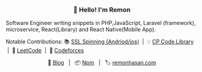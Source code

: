<h3 align="center">👋 Hello! I'm Remon</h3> 
<p align="left">Software Engineer writing snippets in PHP,JavaScript, Laravel (framework), microservice, React(Library) and React Native(Mobile App).</p>

<p align="left">
  Notable Contributions:
  📚 <a href="https://github.com/Remonhasan/react-native-ssl-certificate-spinning">SSL Spinning (Andriod/ios)</a>
  &nbsp;|&nbsp;
  💡 <a href="https://github.com/Remonhasan/cp-code-library.git">CP Code Library</a>
  &nbsp;|&nbsp;
  🧩 <a href="https://github.com/Remonhasan/leetcode-solutions">LeetCode</a>
  &nbsp;|&nbsp;
  🎉 <a href="https://github.com/Remonhasan/codeforces">Codeforces</a>
</p>

<p align="center">
  📝 <a href="https://dev.to/remonhasan">Blog</a>
  &nbsp;&nbsp;|&nbsp;&nbsp;
  📦 <a href="https://www.npmjs.com/~remonhasan">Npm</a>
  &nbsp;&nbsp;|&nbsp;&nbsp;
  🏷️ <a href="https://remonhasan.com/">remonhasan.com</a>
</p>
